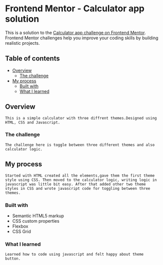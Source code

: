 # Frontend Mentor - Calculator app solution

This is a solution to the [Calculator app challenge on Frontend Mentor](https://www.frontendmentor.io/challenges/calculator-app-9lteq5N29). Frontend Mentor challenges help you improve your coding skills by building realistic projects. 

## Table of contents

- [Overview](#overview)
  - [The challenge](#the-challenge)
- [My process](#my-process)
  - [Built with](#built-with)
  - [What I learned](#what-i-learned)

## Overview
	This is a simple calculator with three diffrent themes.Designed using HTML, CSS and Javascript. 
### The challenge
	The challenge here is toggle between three different themes and also calculator logic.
	
## My process
	Started with HTML created all the elements,gave them the first theme style using CSS. Then moved to the calculator logic, writing logic in javascript was little bit easy. After that added other two theme styles in CSS and wrote javascript code for toggling between three themes.

### Built with

- Semantic HTML5 markup
- CSS custom properties
- Flexbox
- CSS Grid

### What I learned
	Learned how to code using javascript and felt happy about theme button.
		